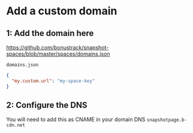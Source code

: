 # Add a custom domain

## **1: Add the domain here**

https://github.com/bonustrack/snapshot-spaces/blob/master/spaces/domains.json

`domains.json`

```json
{
  "my.custom.url": "my-space-key"
}
```

## **2: Configure the DNS**

You will need to add this as CNAME in your domain DNS `snapshotpage.b-cdn.net`
